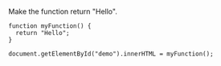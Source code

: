Make the function return "Hello".

    function myFunction() {
      return "Hello";
    }
    
    document.getElementById("demo").innerHTML = myFunction();
